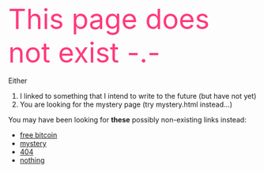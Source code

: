 <span style="color:#ff3a7c; font-size:56px">This page does not exist -.- </span>

Either

1. I linked to something that I intend to write to the future (but have not yet)
2. You are looking for the mystery page (try mystery.html instead...)

You may have been looking for **these** possibly non-existing links instead:

* [free bitcoin](free_bitcoin)
* [mystery](mystery)
* [404](404.)
* [nothing](nothing.)
